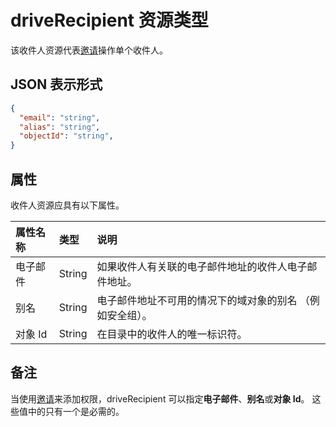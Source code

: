 # <a name="driverecipient-resource-type"></a>driveRecipient 资源类型

该收件人资源代表[邀请](../api/item_invite.md)操作单个收件人。

## <a name="json-representation"></a>JSON 表示形式

<!-- { "blockType": "resource", "@odata.type": "microsoft.graph.driveRecipient", "optionalProperties": ["alias", "objectId", "email"] } -->
```json
{
  "email": "string",
  "alias": "string",
  "objectId": "string",
}
```

## <a name="properties"></a>属性
收件人资源应具有以下属性。

| 属性名称 | 类型   | 说明                                                                                             |
|:--------------|:-------|:--------------------------------------------------------------------------------------------------------|
| 电子邮件         | String | 如果收件人有关联的电子邮件地址的收件人电子邮件地址。                  |
| 别名         | String | 电子邮件地址不可用的情况下的域对象的别名 （例如安全组）。 |
| 对象 Id      | String | 在目录中的收件人的唯一标识符。                                               |

## <a name="remarks"></a>备注
当使用[邀请](../api/item_invite.md)来添加权限，driveRecipient 可以指定**电子邮件**、**别名**或**对象 Id**。 这些值中的只有一个是必需的。

<!-- {
  "type": "#page.annotation",
  "description": "Recipients resource defines a single recipient for the sharing invitation and permissions collection.",
  "keywords": "sharing,share,permissions,action.invite,invite,email",
  "section": "documentation"
} -->
